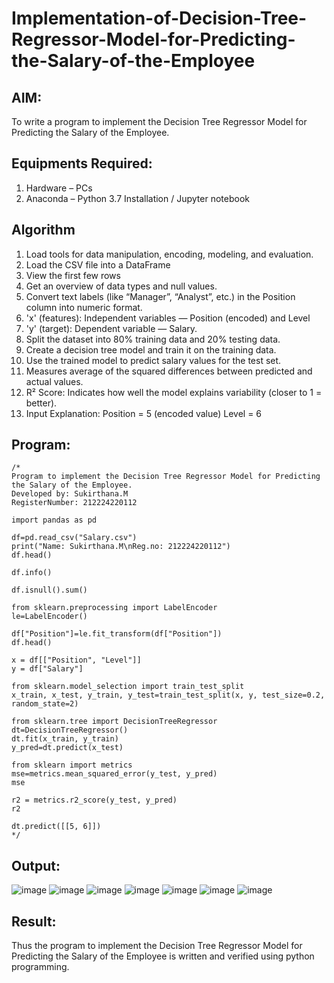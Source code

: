 # Implementation-of-Decision-Tree-Regressor-Model-for-Predicting-the-Salary-of-the-Employee

## AIM:
To write a program to implement the Decision Tree Regressor Model for Predicting the Salary of the Employee.

## Equipments Required:
1. Hardware – PCs
2. Anaconda – Python 3.7 Installation / Jupyter notebook

## Algorithm
1. Load tools for data manipulation, encoding, modeling, and evaluation.
2. Load the CSV file into a DataFrame
3. View the first few rows
4. Get an overview of data types and null values.
5. Convert text labels (like “Manager”, “Analyst”, etc.) in the Position column into numeric format.
6. 'x' (features): Independent variables — Position (encoded) and Level 
7. 'y' (target): Dependent variable — Salary.
8. Split the dataset into 80% training data and 20% testing data.
9. Create a decision tree model and train it on the training data.
10. Use the trained model to predict salary values for the test set.
11. Measures average of the squared differences between predicted and actual values.
12. R² Score: Indicates how well the model explains variability (closer to 1 = better).
13. Input Explanation:
      Position = 5 (encoded value)
      Level = 6

## Program:
```
/*
Program to implement the Decision Tree Regressor Model for Predicting the Salary of the Employee.
Developed by: Sukirthana.M
RegisterNumber: 212224220112

import pandas as pd

df=pd.read_csv("Salary.csv")
print("Name: Sukirthana.M\nReg.no: 212224220112")
df.head()

df.info()

df.isnull().sum()

from sklearn.preprocessing import LabelEncoder
le=LabelEncoder()

df["Position"]=le.fit_transform(df["Position"])
df.head()

x = df[["Position", "Level"]]
y = df["Salary"]

from sklearn.model_selection import train_test_split
x_train, x_test, y_train, y_test=train_test_split(x, y, test_size=0.2, random_state=2)

from sklearn.tree import DecisionTreeRegressor
dt=DecisionTreeRegressor()
dt.fit(x_train, y_train)
y_pred=dt.predict(x_test)

from sklearn import metrics
mse=metrics.mean_squared_error(y_test, y_pred)
mse

r2 = metrics.r2_score(y_test, y_pred)
r2

dt.predict([[5, 6]])
*/
```

## Output:
![image](https://github.com/user-attachments/assets/ccd8ed6a-658e-4abf-946b-086f3ed6b259)
![image](https://github.com/user-attachments/assets/2e68d0a1-e821-4c3e-824e-8361329be093)
![image](https://github.com/user-attachments/assets/35ecfbdf-92a4-424d-b04e-71fa30cf32f8)
![image](https://github.com/user-attachments/assets/71c922d1-eb5b-487e-8543-b8d2fbe2f9eb)
![image](https://github.com/user-attachments/assets/76464ffe-1bcc-40c8-8afc-249c38625284)
![image](https://github.com/user-attachments/assets/a4480107-15ab-465e-aed6-ef20f2fbb7ce)
![image](https://github.com/user-attachments/assets/9277efca-a3fe-4d61-bf86-1b062cffb421)









## Result:
Thus the program to implement the Decision Tree Regressor Model for Predicting the Salary of the Employee is written and verified using python programming.
